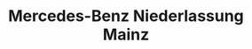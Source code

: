 ---
title: "Mercedes-Benz Niederlassung Mainz"
url: /mainz/mercedes-benz-niederlassung-mainz/
shop: Autohaus
---